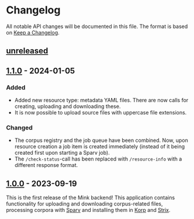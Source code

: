 # Changelog

All notable API changes will be documented in this file. The format is based on [Keep a
Changelog](https://keepachangelog.com/en/1.0.0/).

## [unreleased]

## [1.1.0] - 2024-01-05

### Added

- Added new resource type: metadata YAML files. There are now calls for creating, uploading and downloading these.
- It is now possible to upload source files with uppercase file extensions.

### Changed

- The corpus registry and the job queue have been combined. Now, upon resource creation a job item is created immediately
  (instead of it being created first upon starting a Sparv job).
- The `/check-status`-call has been replaced with `/resource-info` with a different response format.

## [1.0.0] - 2023-09-19

This is the first release of the Mink backend! This application contains functionality for uploading and downloading
corpus-related files, processing corpora with [Sparv](https://spraakbanken.gu.se/sparv/) and installing them in
[Korp](https://spraakbanken.gu.se/korp) and [Strix](https://spraakbanken.gu.se/strix).

[unreleased]: https://github.com/spraakbanken/mink-backend/compare/v1.1.0...dev
[1.1.0]: https://github.com/spraakbanken/mink-backend/compare/v1.0.0...v1.1.0
[1.0.0]: https://github.com/spraakbanken/mink-backend/releases/tag/v1.0.0
